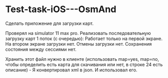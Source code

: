 # Test-task-iOS---OsmAnd
Сделать приложение для загрузки карт.

Проверял на simulator 11 max pro.
Реализовать последовательную загрузку карт 1 поток (с очередью): Работает только на первой экране.
На втором экране загрузки нет. Отмены загрузки нет.
Сохранения состояния между сессиями нет. 

Хранить этот файл нужно в клиенте (использовать map=yes, map=no, чтобы определить есть карта для скачивания или нет, в строке 24 есть описание)  -  Я конвертировал xml в json. И использовал его.
